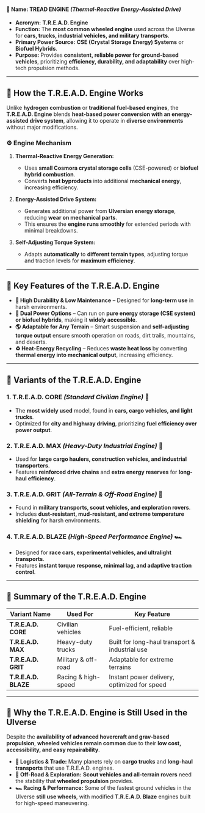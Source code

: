 #### **🔹 Name: TREAD ENGINE** _(Thermal-Reactive Energy-Assisted Drive)_

- **Acronym:** **T.R.E.A.D. Engine**
- **Function:** The **most common wheeled engine** used across the Ulverse for **cars, trucks, industrial vehicles, and military transports**.
- **Primary Power Source:** **CSE (Crystal Storage Energy) Systems** or **Biofuel Hybrids**.
- **Purpose:** Provides **consistent, reliable power for ground-based vehicles**, prioritizing **efficiency, durability, and adaptability** over high-tech propulsion methods.

---

## **🔹 How the T.R.E.A.D. Engine Works**

Unlike **hydrogen combustion** or **traditional fuel-based engines**, the **T.R.E.A.D. Engine** blends **heat-based power conversion with an energy-assisted drive system**, allowing it to operate in **diverse environments** without major modifications.

### **⚙️ Engine Mechanism**

1. **Thermal-Reactive Energy Generation:**

   - Uses **small Cosmora crystal storage cells** (CSE-powered) or **biofuel hybrid combustion**.
   - Converts **heat byproducts** into additional **mechanical energy**, increasing efficiency.

2. **Energy-Assisted Drive System:**

   - Generates additional power from **Ulversian energy storage**, reducing **wear on mechanical parts**.
   - This ensures the **engine runs smoothly** for extended periods with minimal breakdowns.

3. **Self-Adjusting Torque System:**
   - Adapts **automatically** to **different terrain types**, adjusting torque and traction levels for **maximum efficiency**.

---

## **🔹 Key Features of the T.R.E.A.D. Engine**

- **🔧 High Durability & Low Maintenance** – Designed for **long-term use** in harsh environments.
- **🔋 Dual Power Options** – Can run on **pure energy storage (CSE system) or biofuel hybrids**, making it **widely accessible**.
- **🌎 Adaptable for Any Terrain** – Smart suspension and **self-adjusting torque output** ensure smooth operation on roads, dirt trails, mountains, and deserts.
- **♻️ Heat-Energy Recycling** – Reduces **waste heat loss** by converting **thermal energy into mechanical output**, increasing efficiency.

---

## **🔹 Variants of the T.R.E.A.D. Engine**

### **1. T.R.E.A.D. CORE** _(Standard Civilian Engine)_ 🚗

- The **most widely used** model, found in **cars, cargo vehicles, and light trucks**.
- Optimized for **city and highway driving**, prioritizing **fuel efficiency over power output**.

### **2. T.R.E.A.D. MAX** _(Heavy-Duty Industrial Engine)_ 🚛

- Used for **large cargo haulers, construction vehicles, and industrial transporters**.
- Features **reinforced drive chains** and **extra energy reserves** for **long-haul efficiency**.

### **3. T.R.E.A.D. GRIT** _(All-Terrain & Off-Road Engine)_ 🚙

- Found in **military transports, scout vehicles, and exploration rovers**.
- Includes **dust-resistant, mud-resistant, and extreme temperature shielding** for harsh environments.

### **4. T.R.E.A.D. BLAZE** _(High-Speed Performance Engine)_ 🏎️

- Designed for **race cars, experimental vehicles, and ultralight transports**.
- Features **instant torque response, minimal lag, and adaptive traction control**.

---

## **🔹 Summary of the T.R.E.A.D. Engine**

| **Variant Name**     | **Used For**        | **Key Feature**                                |
| -------------------- | ------------------- | ---------------------------------------------- |
| **T.R.E.A.D. CORE**  | Civilian vehicles   | Fuel-efficient, reliable                       |
| **T.R.E.A.D. MAX**   | Heavy-duty trucks   | Built for long-haul transport & industrial use |
| **T.R.E.A.D. GRIT**  | Military & off-road | Adaptable for extreme terrains                 |
| **T.R.E.A.D. BLAZE** | Racing & high-speed | Instant power delivery, optimized for speed    |

---

## **🔹 Why the T.R.E.A.D. Engine is Still Used in the Ulverse**

Despite the **availability of advanced hovercraft and grav-based propulsion**, **wheeled vehicles remain common** due to their **low cost, accessibility, and easy repairability**.

- **🚛 Logistics & Trade:** Many planets rely on **cargo trucks** and **long-haul transports** that use T.R.E.A.D. engines.
- **🚙 Off-Road & Exploration:** **Scout vehicles and all-terrain rovers** need the stability that **wheeled propulsion** provides.
- **🏎️ Racing & Performance:** Some of the fastest ground vehicles in the Ulverse **still use wheels**, with modified **T.R.E.A.D. Blaze** engines built for high-speed maneuvering.
